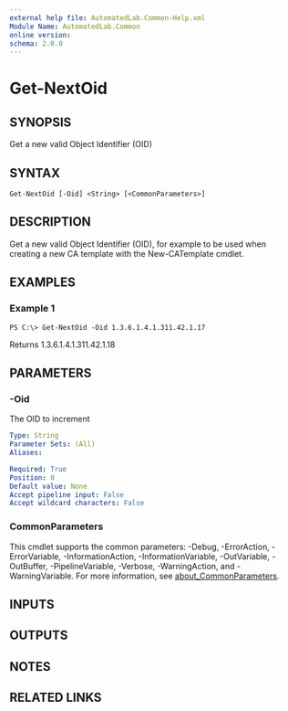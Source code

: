 ```yaml
---
external help file: AutomatedLab.Common-Help.xml
Module Name: AutomatedLab.Common
online version:
schema: 2.0.0
---
```


# Get-NextOid

## SYNOPSIS
Get a new valid Object Identifier (OID)

## SYNTAX

```
Get-NextOid [-Oid] <String> [<CommonParameters>]
```

## DESCRIPTION
Get a new valid Object Identifier (OID), for example to be used when creating a new CA template with the New-CATemplate cmdlet.

## EXAMPLES

### Example 1
```
PS C:\> Get-NextOid -Oid 1.3.6.1.4.1.311.42.1.17
```

Returns 1.3.6.1.4.1.311.42.1.18

## PARAMETERS

### -Oid
The OID to increment

```yaml
Type: String
Parameter Sets: (All)
Aliases:

Required: True
Position: 0
Default value: None
Accept pipeline input: False
Accept wildcard characters: False
```

### CommonParameters
This cmdlet supports the common parameters: -Debug, -ErrorAction, -ErrorVariable, -InformationAction, -InformationVariable, -OutVariable, -OutBuffer, -PipelineVariable, -Verbose, -WarningAction, and -WarningVariable. For more information, see [about_CommonParameters](http://go.microsoft.com/fwlink/?LinkID=113216).

## INPUTS

## OUTPUTS

## NOTES

## RELATED LINKS

